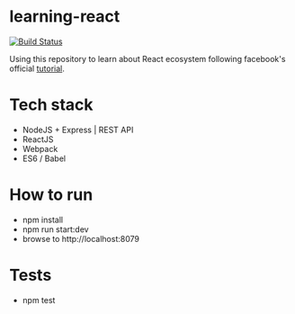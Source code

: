 
# learning-react
[![Build Status](https://travis-ci.org/lucaslago/learning-react.svg?branch=master)](https://travis-ci.org/lucaslago/learning-react)

Using this repository to learn about React ecosystem following facebook's official [tutorial](https://facebook.github.io/react/docs/tutorial.html).

# Tech stack
- NodeJS + Express | REST API
- ReactJS
- Webpack
- ES6 / Babel

# How to run
- npm install
- npm run start:dev
- browse to http://localhost:8079

# Tests
- npm test
